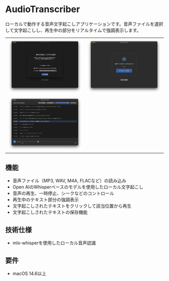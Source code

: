 # AudioTranscriber

ローカルで動作する音声文字起こしアプリケーションです。音声ファイルを選択して文字起こしし、再生中の部分をリアルタイムで強調表示します。

|||
|---|---|
|![モデル選択](docs/image1.webp)|![ファイル選択](docs/image2.webp)|
|![文字起こし](docs/image3.webp)||

## 機能

- 音声ファイル（MP3, WAV, M4A, FLACなど）の読み込み
- Open AIのWhisperベースのモデルを使用したローカル文字起こし
- 音声の再生、一時停止、シークなどのコントロール
- 再生中のテキスト部分の強調表示
- 文字起こしされたテキストをクリックして該当位置から再生
- 文字起こしされたテキストの保存機能

## 技術仕様

- mlx-whisperを使用したローカル音声認識

## 要件

- macOS 14.6以上
